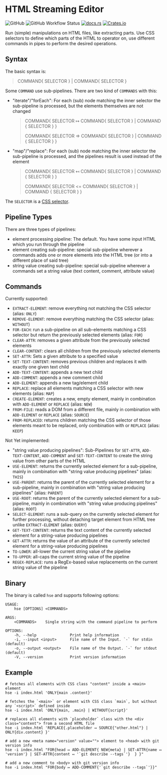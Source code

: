 HTML Streaming Editor
=======================

![GitHub](https://img.shields.io/github/license/kelko/html-streaming-editor)
![GitHub Workflow Status](https://img.shields.io/github/workflow/status/kelko/html-streaming-editor/Rust)
[![docs.rs](https://img.shields.io/docsrs/html-streaming-editor?style=flat-square])](https://docs.rs/html-streaming-editor/)
[![Crates.io](https://img.shields.io/crates/v/html-streaming-editor)](https://crates.io/crates/html-streaming-editor)


Run (simple) manipulations on HTML files, like extracting parts.
Use CSS selectors to define which parts of the HTML to operator on,
use different commands in pipes to perform the desired operations.

Syntax
----------

The basic syntax is:
> COMMAND{ SELECTOR } | COMMAND{ SELECTOR }

Some `COMMAND` use sub-pipelines. There are two kind of `COMMANDS` with this:
- "iterate"/"forEach": For each (sub) node matching the inner selector the sub-pipeline is processed, but the elements themselves are not changed

  > COMMAND{ SELECTOR ↦ COMMAND{ SELECTOR } | COMMAND { SELECTOR } }
  > 
  > COMMAND{ SELECTOR => COMMAND{ SELECTOR } | COMMAND { SELECTOR } }

- "map"/"replace": For each (sub) node matching the inner selector the sub-pipeline is processed, and the pipelines result is used instead of the element

  > COMMAND{ SELECTOR ↤ COMMAND{ SELECTOR } | COMMAND { SELECTOR } }
  > 
  > COMMAND{ SELECTOR <= COMMAND{ SELECTOR } | COMMAND { SELECTOR } }
 
The `SELECTOR` is a [CSS selector](https://developer.mozilla.org/en-US/docs/Web/CSS/CSS_Selectors).

Pipeline Types
-----------------

There are three types of pipelines:

- element processing pipeline: The default. You have some input HTML which you run through the pipeline
- element creating sub-pipeline: special sub-pipeline wherever a commands adds one or more elements into the HTML tree (or into a different place of said tree)
- string value creating sub-pipeline: special sub-pipeline wherever a commands set a string value (text content, comment, attribute value)


Commands
-------------

Currently supported:

- `EXTRACT-ELEMENT`: remove everything not matching the CSS selector (alias: `ONLY`)
- `REMOVE-ELEMENT`: remove everything matching the CSS selector (alias: `WITHOUT`)
- `FOR-EACH`: run a sub-pipeline on all sub-elements matching a CSS selector but return the previously selected elements (alias: `FOR`)
- `CLEAR-ATTR`: removes a given attribute from the previously selected elements  
- `CLEAR-CONTENT`: clears all children from the previously selected elements
- `SET-ATTR`: Sets a given attribute to a specified value
- `SET-TEXT-CONTENT`: removes previous children and replaces it with exactly one given text child
- `ADD-TEXT-CONTENT`: appends a new text child
- `ADD-COMMENT`: appends a new comment child
- `ADD-ELEMENT`: appends a new tag/element child
- `REPLACE`: replace all elements matching a CSS selector with new elements (alias: `MAP`)
- `CREATE-ELEMENT`: creates a new, empty element, mainly in combination with `ADD-ELEMENT` or `REPLACE` (alias: `NEW`)
- `FROM-FILE`: reads a DOM from a different file, mainly in combination with `ADD-ELEMENT` or `REPLACE` (alias: `SOURCE`)
- `FROM-REPLACED`: returns children matching the CSS selector of those elements meant to be replaced, only combination with or `REPLACE` (alias: `KEEP`)


Not Yet implemented:
- "string value producing pipelines": Sub-Pipelines for `SET-ATTR`, `ADD-TEXT-CONTENT`, `ADD-COMMENT` and `SET-TEXT-CONTENT` to create the string value from other parts of the HTML
- `USE-ELEMENT`: returns the currently selected element for a sub-pipeline, mainly in combination with "string value producing pipelines" (alias: `THIS`)
- `USE-PARENT`: returns the parent of the currently selected element for a sub-pipeline, mainly in combination with "string value producing pipelines" (alias: `PARENT`)
- `USE-ROOT`: returns the parent of the currently selected element for a sub-pipeline, mainly in combination with "string value producing pipelines" (alias: `ROOT`)
- `SELECT-ELEMENT`: runs a sub-query on the currently selected element for further processing, without detaching target element from HTML tree unlike `EXTRACT-ELEMENT` (alias: `QUERY`)
- `GET-TEXT-CONTENT`: returns the text content of the currently selected element for a string-value producing pipelines
- `GET-ATTR`: returns the value of an attribute of the currently selected element for a string-value producing pipelines
- `TO-LOWER`: all-lower the current string value of the pipeline
- `TO-UPPER`: all-caps the current string value of the pipeline
- `REGEX-REPLACE`: runs a RegEx-based value replacements on the current string value of the pipeline

Binary
-------

The binary is called `hse` and supports following options:

```
USAGE:
    hse [OPTIONS] <COMMANDS>

ARGS:
    <COMMANDS>    Single string with the command pipeline to perform

OPTIONS:
    -h, --help               Print help information
    -i, --input <input>      File name of the Input. `-` for stdin (default)
    -o, --output <output>    File name of the Output. `-` for stdout (default)
    -V, --version            Print version information
```

Example
--------

```shell
# fetches all elements with CSS class "content" inside a <main> element
hse -i index.html 'ONLY{main .content}'

# fetches the `<main>` or element with CSS class `main`, but without any `<script>` defined inside
hse -i index.html 'ONLY{main, .main} | WITHOUT{script}'

# replaces all elements with `placeholder` class with the <div class="content"> from a second HTML file 
hse -i index.html 'REPLACE{.placeholder ↤ SOURCE{"other.html"} | ONLY{div.content} }'

# add a new <meta name="version" value=""> element to <head> with git version info 
hse -i index.html "FOR{head ↦ ADD-ELEMENT{ NEW{meta} | SET-ATTR{name ↤ 'version'} | SET-ATTR{content ↤ '`git describe --tags`'}  } }"

# add a new comment to <body> with git version info
hse -i index.html "FOR{body ↦ ADD-COMMENT{'`git describe --tags`'}}"
```
